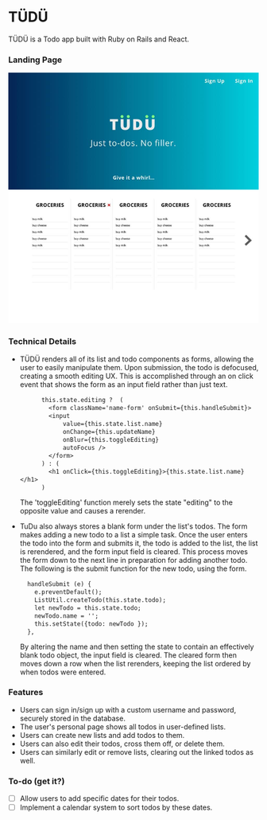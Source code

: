 # TÜDÜ

TÜDÜ is a Todo app built with Ruby on Rails and React.

### Landing Page

![landing_page]


### Technical Details

- TÜDÜ renders all of its list and todo components as forms, allowing the
user to easily manipulate them. Upon submission, the todo is defocused, creating
a smooth editing UX. This is accomplished through an on click event that shows
the form as an input field rather than just text.

            this.state.editing ?  (
              <form className='name-form' onSubmit={this.handleSubmit}>
              <input
                  value={this.state.list.name}
                  onChange={this.updateName}
                  onBlur={this.toggleEditing}
                  autoFocus />
              </form>
            ) : (
              <h1 onClick={this.toggleEditing}>{this.state.list.name}</h1>
            )

    The 'toggleEditing' function merely sets the state "editing" to the opposite
    value and causes a rerender.

- TuDu also always stores a blank form under the list's todos. The form makes
adding a new todo to a list a simple task. Once the user enters the todo into
the form and submits it, the todo is added to the list, the list is rerendered,
and the form input field is cleared. This process moves the form down to the
next line in preparation for adding another todo. The following is the submit
function for the new todo, using the form.

        handleSubmit (e) {
          e.preventDefault();
          ListUtil.createTodo(this.state.todo);
          let newTodo = this.state.todo;
          newTodo.name = '';
          this.setState({todo: newTodo });
        },

  By altering the name and then setting the state to contain an effectively
blank todo object, the input field is cleared. The cleared form then moves down
a row when the list rerenders, keeping the list ordered by when todos were
entered.

### Features

- Users can sign in/sign up with a custom username and password, securely stored in the database.
- The user's personal page shows all todos in user-defined lists.
- Users can create new lists and add todos to them.
- Users can also edit their todos, cross them off, or delete them.
- Users can similarly edit or remove lists, clearing out the linked todos as well.

### To-do (get it?)

- [ ] Allow users to add specific dates for their todos.
- [ ] Implement a calendar system to sort todos by these dates.

[landing_page]: ./app/assets/images/landing_page.png
